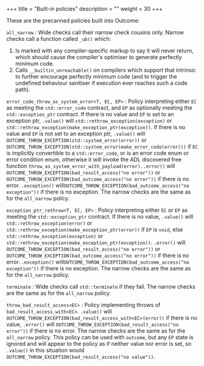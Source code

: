 +++
title = "Built-in policies"
description = ""
weight = 30
+++

These are the precanned policies built into Outcome:

`all_narrow`
: Wide checks call their narrow check cousins only. Narrow checks
call a function called `_ub()` which:

 1. Is marked with any compiler-specific markup to say it will never return,
 which should cause the compiler's optimiser to generate perfectly minimum code.
 2. Calls `__builtin_unreachable()` on compilers which support that intrinsic
 to further encourage perfectly minimum code (and to trigger the undefined
 behaviour sanitiser if execution ever reaches such a code path).

`error_code_throw_as_system_error<T, EC, EP>`
: Policy interpreting either `EC` as meeting the `std::error_code` contract,
and `EP` as optionally meeting the `std::exception_ptr` contract. If
there is no value and `EP` is set to an exception ptr, `.value()` will
`std::rethrow_exception(exception)` or `std::rethrow_exception(make_exception_ptr(exception))`. If
there is no value and `EP` is not set to an exception ptr, `.value()` will `OUTCOME_THROW_EXCEPTION(std::system_error(error))`
or `OUTCOME_THROW_EXCEPTION(std::system_error(make_error_code(error)))` if
`EC` is implicitly convertible to a `std::error_code`, or is an error code enum
or error condition enum, otherwise it will invoke the ADL discovered free function
`throw_as_system_error_with_payload(error)`.
`.error()` will `OUTCOME_THROW_EXCEPTION(bad_result_access("no error"))`
or `OUTCOME_THROW_EXCEPTION(bad_outcome_access("no error"))`
if there is no error.
`.exception()` will`OUTCOME_THROW_EXCEPTION(bad_outcome_access("no exception"))`
if there is no exception.
The narrow checks are the same as for the `all_narrow` policy.

`exception_ptr_rethrow<T, EC, EP>`
: Policy interpreting either `EC` or `EP` as meeting the `std::exception_ptr` contract. If
there is no value, `.value()`
will `std::rethrow_exception(error)` or `std::rethrow_exception(make_exception_ptr(error))`
if `EP` is `void`, else `std::rethrow_exception(exception)` or `std::rethrow_exception(make_exception_ptr(exception))`.
`.error()` will `OUTCOME_THROW_EXCEPTION(bad_result_access("no error"))`
or `OUTCOME_THROW_EXCEPTION(bad_outcome_access("no error"))`
if there is no error.
`.exception()` will`OUTCOME_THROW_EXCEPTION(bad_outcome_access("no exception"))`
if there is no exception.
The narrow checks are the same as for the `all_narrow` policy.

`terminate`
: Wide checks call `std::terminate` if they fail.
The narrow checks are the same as for the `all_narrow` policy.

`throw_bad_result_access<EC>`
: Policy implementing throws of `bad_result_access_with<EC>`. `.value()`
will `OUTCOME_THROW_EXCEPTION(bad_result_access_with<EC>(error))`
if there is no value, `.error()` will `OUTCOME_THROW_EXCEPTION(bad_result_access("no error"))`
if there is no error.
The narrow checks are the same as for the `all_narrow` policy.
This policy can be used with `outcome`, but any `EP` state is ignored
and will appear to the policy as if neither value nor error is set,
so `.value()` in this situation would `OUTCOME_THROW_EXCEPTION(bad_result_access("no value"))`.
